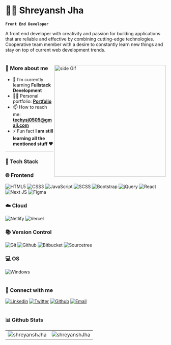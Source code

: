 # 🏄‍♂️ Shreyansh Jha

**`Front End Developer`**

A front end developer with creativity and passion for building applications that are reliable and effective by combining cutting-edge technologies. Cooperative team member with a desire to constantly learn new things and stay on top of current web development trends.

#

<img src="https://user-images.githubusercontent.com/74038190/221352989-518609ab-b4d1-459e-929f-a08cd2bd9b3c.gif" alt="side Gif" align="right" width="350" height="auto"/>

### 🚀 More about me

- 🌱 I’m currently learning **Fullstack Development**
- 👨‍💻 Personal portfolio: **<a href="https://master--shreyanshjha.netlify.app/" target="_blank">Portfolio</a>**
- 📫 How to reach me: **techysj0505@gmail.com**
- ⚡ Fun fact **I am still learning all the mentioned stuff ❤️**

---

### 🧰 Tech Stack

### 🌐 Frontend

![HTML5](https://img.shields.io/badge/html5-%23E34F26.svg?style=for-the-badge&logo=html5&logoColor=white)
![CSS3](https://img.shields.io/badge/css3-%231572B6.svg?style=for-the-badge&logo=css3&logoColor=white)
![JavaScript](https://img.shields.io/badge/javascript-%23323330.svg?style=for-the-badge&logo=javascript&logoColor=%23F7DF1E)
![SCSS](https://img.shields.io/badge/SCSS-%23323330.svg?style=for-the-badge&logo=SASS&logoColor=%CC6699)
![Bootstrap](https://img.shields.io/badge/bootstrap-%2335495e.svg?style=for-the-badge&logo=bootstrap&logoColor=%234FC08D)
![jQuery](https://img.shields.io/badge/jQuery-0769AD?style=for-the-badge&logo=jquery&logoColor=white)
![React](https://img.shields.io/badge/react-%2320232a.svg?style=for-the-badge&logo=react&logoColor=%2361DAFB)
![Next JS](https://img.shields.io/badge/Next-black?style=for-the-badge&logo=next.js&logoColor=white)
![Figma](https://img.shields.io/badge/Figma-F24E1E?style=for-the-badge&logo=figma&logoColor=white)
<br/>


### ☁️ Cloud

![Netlify](https://img.shields.io/badge/netlify-%23CC0000.svg?style=for-the-badge&logo=netlify&logoColor=white)
![Vercel](https://img.shields.io/badge/vercel-%23000000.svg?style=for-the-badge&logo=vercel&logoColor=white)
<br/>

### 📚 Version Control

![Git](https://img.shields.io/badge/GIT-E44C30?style=for-the-badge&logo=git&logoColor=white)
![Github](https://img.shields.io/badge/github-black.svg?style=for-the-badge&logo=github&logoColor=white)
![Bitbucket](https://img.shields.io/badge/bitbucket-%230A0FFF.svg?style=for-the-badge&logo=bitbucket&logoColor=white)
![Sourcetree](https://img.shields.io/badge/Sourcetree-0052CC?style=for-the-badge&logo=Sourcetree&logoColor=white)
<br/>

### 💻 OS

![Windows](https://img.shields.io/badge/Windows-0078D6?style=for-the-badge&logo=windows&logoColor=white)
<br/>

#

### 🔗 Connect with me

[![Linkedin](https://img.shields.io/badge/linked%20in-blue.svg?style=for-the-badge&logo=linkedin&logoColor=white)](https://www.linkedin.com/in/shreyanshjha/)
[![Twitter](https://img.shields.io/badge/Twitter-1DA1F2?style=for-the-badge&logo=twitter&logoColor=white)](https://twitter.com/Techy_SJ)
[![Github](https://img.shields.io/badge/github-black.svg?style=for-the-badge&logo=github&logoColor=white)](https://github.com/techysj)
[![Email](https://img.shields.io/badge/email-red.svg?style=for-the-badge&logo=gmail&logoColor=white)](mailto:techysj0505@gmail.com)

#

### 📊 Github Stats

<table>
  <tr>
    <td><img src="https://github-readme-stats.vercel.app/api?username=techysj&show_icons=true&locale=en&theme=highcontrast&hide_border=true" alt="shreyanshJha" /></td>
    <td><img src="https://github-readme-stats.vercel.app/api/top-langs?username=techysj&show_icons=true&locale=en&layout=compact&theme=highcontrast&hide_border=true" alt="shreyanshJha" /></td
  </tr>
</table>

#

